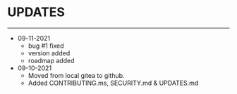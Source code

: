 # UPDATES

---

- 09-11-2021
  - bug #1 fixed
  - version added
  - roadmap added
- 09-10-2021 
  - Moved from local gitea to github. 
  - Added CONTRIBUTING.ms, SECURITY.md & UPDATES.md

